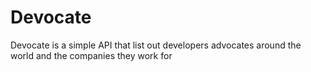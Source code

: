 # Devocate
Devocate is a simple API that list out developers advocates around the world and the companies they work for
